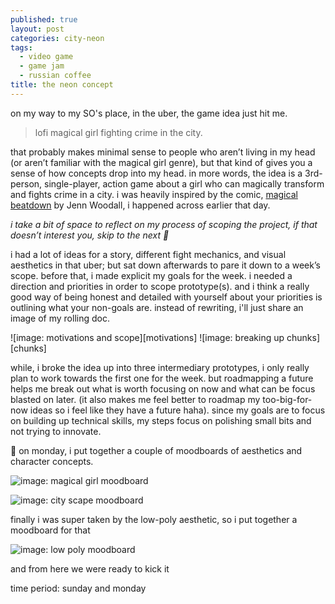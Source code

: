 ```yaml
---
published: true
layout: post
categories: city-neon
tags:
  - video game
  - game jam
  - russian coffee
title: the neon concept
---
```

on my way to my SO's place, in the uber, the game idea just hit me.

> lofi magical girl fighting crime in the city.    

that probably makes minimal sense to people who aren’t living in my head (or aren’t familiar with the magical girl genre), but that kind of gives you a sense of how concepts drop into my head. in more words, the idea is a 3rd-person, single-player, action game about a girl who can magically transform and fights crime in a city. i was heavily inspired by the comic, [magical beatdown](https://gumroad.com/l/hYJao) by Jenn Woodall, i happened across earlier that day. 

_i take a bit of space to reflect on my process of scoping the project, if that doesn’t interest you, skip to the next 🌈_

i had a lot of ideas for a story, different fight mechanics, and visual aesthetics in that uber; but sat down afterwards to pare it down to a week’s scope. before that, i made explicit my goals for the week. i needed a direction and priorities in order to scope prototype(s). and i think a really good way of being honest and detailed with yourself about your priorities is outlining what your non-goals are. instead of rewriting, i'll just share an image of my rolling doc.

<div class="imageGallery" markdown="1">
![image: motivations and scope][motivations]
![image: breaking up chunks][chunks]
</div>

while, i broke the idea up into three intermediary prototypes, i only really plan to work towards the first one for the week. but roadmapping a future helps me break out what is worth focusing on now and what can be focus blasted on later. (it also makes me feel better to roadmap my too-big-for-now ideas so i feel like they have a future haha). since my goals are to focus on building up technical skills, my steps focus on polishing small bits and not trying to innovate.

🌈 on monday, i put together a couple of moodboards of aesthetics and character concepts.

![image: magical girl moodboard][magical-mood]
<!--more-->
![image: city scape moodboard][city-mood]

finally i was super taken by the low-poly aesthetic, so i put together a moodboard for that

![image: low poly moodboard][low-mood]

and from here we were ready to kick it

time period: sunday and monday

[motivations]: {{site.baseurl}}/assets/cityneon-2.JPG
[chunks]: {{site.baseurl}}/assets/cityneon-1.JPG
[magical-mood]: {{site.baseurl}}/assets/cityneon-3.png
[city-mood]: {{site.baseurl}}/assets/cityneon-4.png
[low-mood]: {{site.baseurl}}/assets/cityneon-5.png